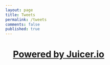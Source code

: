 ```yaml
---
layout: page
title: Tweets
permalink: /tweets
comments: false
published: true
---
```


<script src="https://assets.juicer.io/embed.js" type="text/javascript"></script>
<link href="https://assets.juicer.io/embed.css" media="all" rel="stylesheet" type="text/css" />
<ul class="juicer-feed" data-feed-id="dinquisitively"><h1 class="referral"><a href="https://www.juicer.io">Powered by Juicer.io</a></h1></ul>
